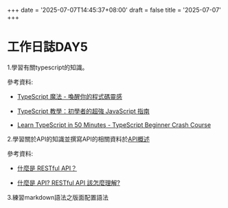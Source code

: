 +++
date = '2025-07-07T14:45:37+08:00'
draft = false
title = '2025-07-07'
+++

# 工作日誌DAY5
<!--more-->
1.學習有關typescript的知識。

參考資料:
	
- [TypeScript 魔法 - 喚醒你的程式碼靈感](https://ithelp.ithome.com.tw/users/20152047/ironman/6101)

- [TypeScript 教學：初學者的超強 JavaScript 指南](https://w3schools.tech/zh-tw/tutorial/typescript/index)

- [Learn TypeScript in 50 Minutes - TypeScript Beginner Crash Course](https://www.youtube.com/watch?v=3mDny9XAgic&t=1s)

2.學習關於API的知識並撰寫API的相關資料於[API概述](https://gitlab.inner.advanced-tek.com.tw:8443/work-log-7ac089/post/api/)

參考資料:
- [什麼是 RESTful API？](https://aws.amazon.com/tw/what-is/restful-api/)

- [什麼是 API? RESTful API 該怎麼理解? ](https://ithelp.ithome.com.tw/articles/10299357)

3.練習markdown語法之版面配置語法

